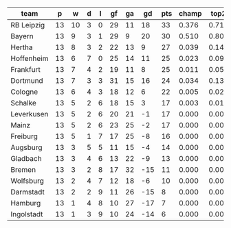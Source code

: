 |    team    | p  | w  | d | l | gf | ga | gd  | pts | champ | top2  | top3  | top4  |  5-7  | bot4  | bot3  | bot2  |
|------------|----|----|---|---|----|----|-----|-----|-------|-------|-------|-------|-------|-------|-------|-------|
| RB Leipzig | 13 | 10 | 3 | 0 | 29 | 11 |  18 |  33 | 0.376 | 0.717 | 0.867 | 0.937 | 0.060 | 0.000 | 0.000 | 0.000|
| Bayern     | 13 |  9 | 3 | 1 | 29 |  9 |  20 |  30 | 0.510 | 0.807 | 0.918 | 0.964 | 0.034 | 0.000 | 0.000 | 0.000|
| Hertha     | 13 |  8 | 3 | 2 | 22 | 13 |   9 |  27 | 0.039 | 0.142 | 0.325 | 0.512 | 0.386 | 0.000 | 0.000 | 0.000|
| Hoffenheim | 13 |  6 | 7 | 0 | 25 | 14 |  11 |  25 | 0.023 | 0.097 | 0.259 | 0.430 | 0.430 | 0.000 | 0.000 | 0.000|
| Frankfurt  | 13 |  7 | 4 | 2 | 19 | 11 |   8 |  25 | 0.011 | 0.057 | 0.163 | 0.304 | 0.485 | 0.000 | 0.000 | 0.000|
| Dortmund   | 13 |  7 | 3 | 3 | 31 | 15 |  16 |  24 | 0.034 | 0.136 | 0.318 | 0.510 | 0.390 | 0.000 | 0.000 | 0.000|
| Cologne    | 13 |  6 | 4 | 3 | 18 | 12 |   6 |  22 | 0.005 | 0.027 | 0.088 | 0.182 | 0.456 | 0.001 | 0.000 | 0.000|
| Schalke    | 13 |  5 | 2 | 6 | 18 | 15 |   3 |  17 | 0.003 | 0.016 | 0.054 | 0.129 | 0.435 | 0.001 | 0.001 | 0.000|
| Leverkusen | 13 |  5 | 2 | 6 | 20 | 21 |  -1 |  17 | 0.000 | 0.001 | 0.006 | 0.019 | 0.145 | 0.022 | 0.007 | 0.002|
| Mainz      | 13 |  5 | 2 | 6 | 23 | 25 |  -2 |  17 | 0.000 | 0.000 | 0.003 | 0.008 | 0.091 | 0.040 | 0.019 | 0.007|
| Freiburg   | 13 |  5 | 1 | 7 | 17 | 25 |  -8 |  16 | 0.000 | 0.000 | 0.000 | 0.002 | 0.035 | 0.127 | 0.061 | 0.026|
| Augsburg   | 13 |  3 | 5 | 5 | 11 | 15 |  -4 |  14 | 0.000 | 0.000 | 0.000 | 0.001 | 0.023 | 0.141 | 0.065 | 0.025|
| Gladbach   | 13 |  3 | 4 | 6 | 13 | 22 |  -9 |  13 | 0.000 | 0.000 | 0.000 | 0.002 | 0.027 | 0.140 | 0.070 | 0.030|
| Bremen     | 13 |  3 | 2 | 8 | 17 | 32 | -15 |  11 | 0.000 | 0.000 | 0.000 | 0.000 | 0.001 | 0.707 | 0.530 | 0.340|
| Wolfsburg  | 13 |  2 | 4 | 7 | 12 | 18 |  -6 |  10 | 0.000 | 0.000 | 0.000 | 0.000 | 0.004 | 0.389 | 0.236 | 0.122|
| Darmstadt  | 13 |  2 | 2 | 9 | 11 | 26 | -15 |   8 | 0.000 | 0.000 | 0.000 | 0.000 | 0.000 | 0.797 | 0.654 | 0.458|
| Hamburg    | 13 |  1 | 4 | 8 | 10 | 27 | -17 |   7 | 0.000 | 0.000 | 0.000 | 0.000 | 0.000 | 0.805 | 0.665 | 0.480|
| Ingolstadt | 13 |  1 | 3 | 9 | 10 | 24 | -14 |   6 | 0.000 | 0.000 | 0.000 | 0.000 | 0.000 | 0.829 | 0.693 | 0.509|
